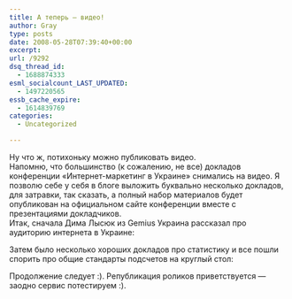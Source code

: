 ```yaml
---
title: А теперь — видео!
author: Gray
type: posts
date: 2008-05-28T07:39:40+00:00
excerpt:
url: /9292
dsq_thread_id:
  - 1688874333
esml_socialcount_LAST_UPDATED:
  - 1497220565
essb_cache_expire:
  - 1614839769
categories:
  - Uncategorized

---
```








Ну что ж, потихоньку можно публиковать видео.  
Напомню, что большинство (к сожалению, не все) докладов конференции &#171;Интернет-маркетинг в Украине&#187; снимались на видео. Я позволю себе у себя в блоге выложить буквально несколько докладов, для затравки, так сказать, а полный набор материалов будет опубликован на официальном сайте конференции вместе с презентациями докладчиков.  
Итак, сначала Дима Лысюк из Gemius Украина рассказал про аудиторию интернета в Украине:  
  
Затем было несколько хороших докладов про статистику и все пошли спорить про общие стандарты подсчетов на круглый стол:  
  
Продолжение следует :). Републикация роликов приветствуется &#8212; заодно сервис потестируем :).